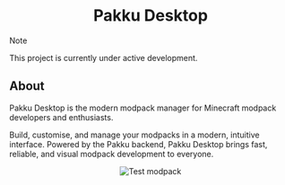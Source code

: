 <div align="center">

# Pakku Desktop

</div>

> [!NOTE]  
> This project is currently under active development.

## About

Pakku Desktop is the modern modpack manager for Minecraft modpack developers and enthusiasts.

Build, customise, and manage your modpacks in a modern, intuitive interface. Powered by the Pakku backend, Pakku Desktop brings fast, reliable, and visual modpack development to everyone.

<p align="center">
  <img
    src="https://github.com/user-attachments/assets/3acfc616-e498-490f-aa52-c65f79e429a4"
    alt="Test modpack"
  />
</p>
